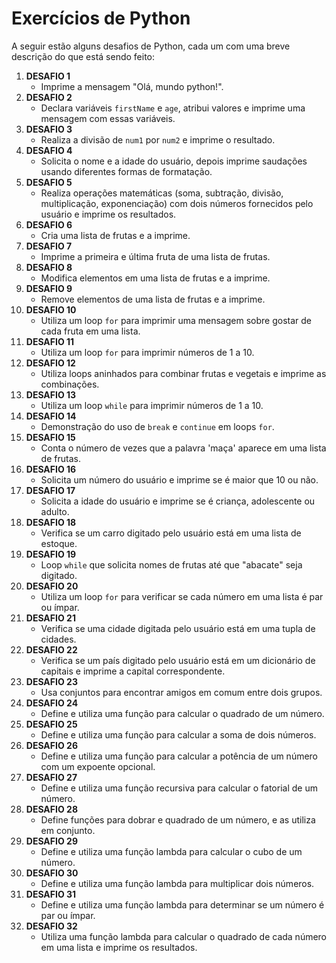 # Exercícios de Python

A seguir estão alguns desafios de Python, cada um com uma breve descrição do que está sendo feito:

1. **DESAFIO 1** 
   - Imprime a mensagem "Olá, mundo python!".
2. **DESAFIO 2**
   - Declara variáveis `firstName` e `age`, atribui valores e imprime uma mensagem com essas variáveis.
3. **DESAFIO 3**
   - Realiza a divisão de `num1` por `num2` e imprime o resultado.
4. **DESAFIO 4**
   - Solicita o nome e a idade do usuário, depois imprime saudações usando diferentes formas de formatação.
5. **DESAFIO 5**
   - Realiza operações matemáticas (soma, subtração, divisão, multiplicação, exponenciação) com dois números fornecidos pelo usuário e imprime os resultados.
6. **DESAFIO 6**
   - Cria uma lista de frutas e a imprime.
7. **DESAFIO 7**
   - Imprime a primeira e última fruta de uma lista de frutas.
8. **DESAFIO 8**
   - Modifica elementos em uma lista de frutas e a imprime.
9. **DESAFIO 9**
   - Remove elementos de uma lista de frutas e a imprime.
10. **DESAFIO 10**
    - Utiliza um loop `for` para imprimir uma mensagem sobre gostar de cada fruta em uma lista.
11. **DESAFIO 11**
    - Utiliza um loop `for` para imprimir números de 1 a 10.
12. **DESAFIO 12**
    - Utiliza loops aninhados para combinar frutas e vegetais e imprime as combinações.
13. **DESAFIO 13**
    - Utiliza um loop `while` para imprimir números de 1 a 10.
14. **DESAFIO 14**
    - Demonstração do uso de `break` e `continue` em loops `for`.
15. **DESAFIO 15**
    - Conta o número de vezes que a palavra 'maça' aparece em uma lista de frutas.
16. **DESAFIO 16**
    - Solicita um número do usuário e imprime se é maior que 10 ou não.
17. **DESAFIO 17**
    - Solicita a idade do usuário e imprime se é criança, adolescente ou adulto.
18. **DESAFIO 18**
    - Verifica se um carro digitado pelo usuário está em uma lista de estoque.
19. **DESAFIO 19**
    - Loop `while` que solicita nomes de frutas até que "abacate" seja digitado.
20. **DESAFIO 20**
    - Utiliza um loop `for` para verificar se cada número em uma lista é par ou ímpar.
21. **DESAFIO 21**
    - Verifica se uma cidade digitada pelo usuário está em uma tupla de cidades.
22. **DESAFIO 22**
    - Verifica se um país digitado pelo usuário está em um dicionário de capitais e imprime a capital correspondente.
23. **DESAFIO 23**
    - Usa conjuntos para encontrar amigos em comum entre dois grupos.
24. **DESAFIO 24**
    - Define e utiliza uma função para calcular o quadrado de um número.
25. **DESAFIO 25**
    - Define e utiliza uma função para calcular a soma de dois números.
26. **DESAFIO 26**
    - Define e utiliza uma função para calcular a potência de um número com um expoente opcional.
27. **DESAFIO 27**
    - Define e utiliza uma função recursiva para calcular o fatorial de um número.
28. **DESAFIO 28**
    - Define funções para dobrar e quadrado de um número, e as utiliza em conjunto.
29. **DESAFIO 29**
    - Define e utiliza uma função lambda para calcular o cubo de um número.
30. **DESAFIO 30**
    - Define e utiliza uma função lambda para multiplicar dois números.
31. **DESAFIO 31**
    - Define e utiliza uma função lambda para determinar se um número é par ou ímpar.
32. **DESAFIO 32**
    - Utiliza uma função lambda para calcular o quadrado de cada número em uma lista e imprime os resultados.
